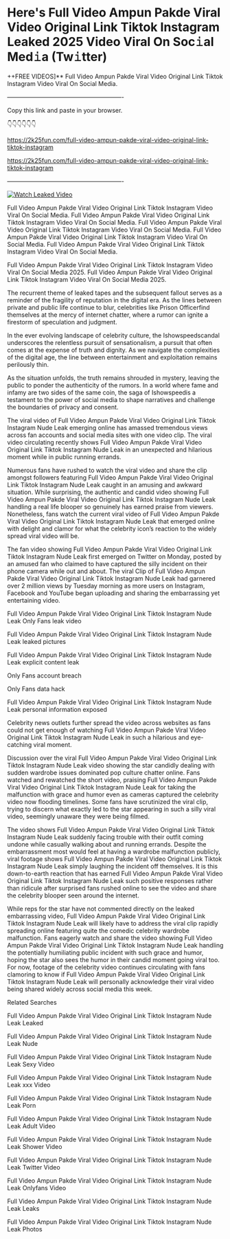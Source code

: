 # Here's Full Video Ampun Pakde Viral Video Original Link Tiktok Instagram Leaked 2025 Video Viral On Soc𝚒al Med𝚒a (Tw𝚒tter)

++FREE VIDEOS]** Full Video Ampun Pakde Viral Video Original Link Tiktok Instagram Video Viral On Social Media.

———————————————————-

Copy this link and paste in your browser.

👇👇👇👇👇👇

https://2k25fun.com/full-video-ampun-pakde-viral-video-original-link-tiktok-instagram

https://2k25fun.com/full-video-ampun-pakde-viral-video-original-link-tiktok-instagram

———————————————————-

[![Watch Leaked Video](https://miro.medium.com/v2/resize:fit:828/format:webp/1*cilzJN44JGOrTw9NJCrNHA.gif "Watch Leaked Video")](https://2k25fun.com/full-video-ampun-pakde-viral-video-original-link-tiktok-instagram)

Full Video Ampun Pakde Viral Video Original Link Tiktok Instagram Video Viral On Social Media. Full Video Ampun Pakde Viral Video Original Link Tiktok Instagram Video Viral On Social Media. Full Video Ampun Pakde Viral Video Original Link Tiktok Instagram Video Viral On Social Media. Full Video Ampun Pakde Viral Video Original Link Tiktok Instagram Video Viral On Social Media. Full Video Ampun Pakde Viral Video Original Link Tiktok Instagram Video Viral On Social Media.

Full Video Ampun Pakde Viral Video Original Link Tiktok Instagram Video Viral On Social Media 2025. Full Video Ampun Pakde Viral Video Original Link Tiktok Instagram Video Viral On Social Media 2025.

The recurrent theme of leaked tapes and the subsequent fallout serves as a reminder of the fragility of reputation in the digital era. As the lines between private and public life continue to blur, celebrities like Prison Officerfind themselves at the mercy of internet chatter, where a rumor can ignite a firestorm of speculation and judgment.

In the ever evolving landscape of celebrity culture, the Ishowspeedscandal underscores the relentless pursuit of sensationalism, a pursuit that often comes at the expense of truth and dignity. As we navigate the complexities of the digital age, the line between entertainment and exploitation remains perilously thin.

As the situation unfolds, the truth remains shrouded in mystery, leaving the public to ponder the authenticity of the rumors. In a world where fame and infamy are two sides of the same coin, the saga of Ishowspeedis a testament to the power of social media to shape narratives and challenge the boundaries of privacy and consent.

The viral video of Full Video Ampun Pakde Viral Video Original Link Tiktok Instagram Nude Leak emerging online has amassed tremendous views across fan accounts and social media sites with one video clip. The viral video circulating recently shows Full Video Ampun Pakde Viral Video Original Link Tiktok Instagram Nude Leak in an unexpected and hilarious moment while in public running errands.

Numerous fans have rushed to watch the viral video and share the clip amongst followers featuring Full Video Ampun Pakde Viral Video Original Link Tiktok Instagram Nude Leak caught in an amusing and awkward situation. While surprising, the authentic and candid video showing Full Video Ampun Pakde Viral Video Original Link Tiktok Instagram Nude Leak handling a real life blooper so genuinely has earned praise from viewers. Nonetheless, fans watch the current viral video of Full Video Ampun Pakde Viral Video Original Link Tiktok Instagram Nude Leak that emerged online with delight and clamor for what the celebrity icon’s reaction to the widely spread viral video will be.

The fan video showing Full Video Ampun Pakde Viral Video Original Link Tiktok Instagram Nude Leak first emerged on Twitter on Monday, posted by an amused fan who claimed to have captured the silly incident on their phone camera while out and about. The viral Clip of Full Video Ampun Pakde Viral Video Original Link Tiktok Instagram Nude Leak had garnered over 2 million views by Tuesday morning as more users on Instagram, Facebook and YouTube began uploading and sharing the embarrassing yet entertaining video.

Full Video Ampun Pakde Viral Video Original Link Tiktok Instagram Nude Leak Only Fans leak video

Full Video Ampun Pakde Viral Video Original Link Tiktok Instagram Nude Leak leaked pictures

Full Video Ampun Pakde Viral Video Original Link Tiktok Instagram Nude Leak explicit content leak

Only Fans account breach

Only Fans data hack

Full Video Ampun Pakde Viral Video Original Link Tiktok Instagram Nude Leak personal information exposed

Celebrity news outlets further spread the video across websites as fans could not get enough of watching Full Video Ampun Pakde Viral Video Original Link Tiktok Instagram Nude Leak in such a hilarious and eye-catching viral moment.

Discussion over the viral Full Video Ampun Pakde Viral Video Original Link Tiktok Instagram Nude Leak video showing the star candidly dealing with sudden wardrobe issues dominated pop culture chatter online. Fans watched and rewatched the short video, praising Full Video Ampun Pakde Viral Video Original Link Tiktok Instagram Nude Leak for taking the malfunction with grace and humor even as cameras captured the celebrity video now flooding timelines. Some fans have scrutinized the viral clip, trying to discern what exactly led to the star appearing in such a silly viral video, seemingly unaware they were being filmed.

The video shows Full Video Ampun Pakde Viral Video Original Link Tiktok Instagram Nude Leak suddenly facing trouble with their outfit coming undone while casually walking about and running errands. Despite the embarrassment most would feel at having a wardrobe malfunction publicly, viral footage shows Full Video Ampun Pakde Viral Video Original Link Tiktok Instagram Nude Leak simply laughing the incident off themselves. It is this down-to-earth reaction that has earned Full Video Ampun Pakde Viral Video Original Link Tiktok Instagram Nude Leak such positive responses rather than ridicule after surprised fans rushed online to see the video and share the celebrity blooper seen around the internet.

While reps for the star have not commented directly on the leaked embarrassing video, Full Video Ampun Pakde Viral Video Original Link Tiktok Instagram Nude Leak will likely have to address the viral clip rapidly spreading online featuring quite the comedic celebrity wardrobe malfunction. Fans eagerly watch and share the video showing Full Video Ampun Pakde Viral Video Original Link Tiktok Instagram Nude Leak handling the potentially humiliating public incident with such grace and humor, hoping the star also sees the humor in their candid moment going viral too. For now, footage of the celebrity video continues circulating with fans clamoring to know if Full Video Ampun Pakde Viral Video Original Link Tiktok Instagram Nude Leak will personally acknowledge their viral video being shared widely across social media this week.

Related Searches

Full Video Ampun Pakde Viral Video Original Link Tiktok Instagram Nude Leak Leaked

Full Video Ampun Pakde Viral Video Original Link Tiktok Instagram Nude Leak Nude

Full Video Ampun Pakde Viral Video Original Link Tiktok Instagram Nude Leak Sexy Video

Full Video Ampun Pakde Viral Video Original Link Tiktok Instagram Nude Leak xxx Video

Full Video Ampun Pakde Viral Video Original Link Tiktok Instagram Nude Leak Porn

Full Video Ampun Pakde Viral Video Original Link Tiktok Instagram Nude Leak Adult Video

Full Video Ampun Pakde Viral Video Original Link Tiktok Instagram Nude Leak Shower Video

Full Video Ampun Pakde Viral Video Original Link Tiktok Instagram Nude Leak Twitter Video

Full Video Ampun Pakde Viral Video Original Link Tiktok Instagram Nude Leak Onlyfans Video

Full Video Ampun Pakde Viral Video Original Link Tiktok Instagram Nude Leak Leaks

Full Video Ampun Pakde Viral Video Original Link Tiktok Instagram Nude Leak Photos